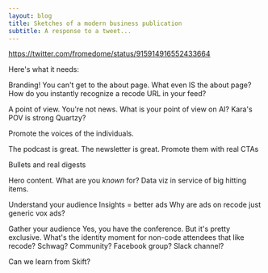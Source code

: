 ```yaml
---
layout: blog
title: Sketches of a modern business publication
subtitle: A response to a tweet...
---
```


https://twitter.com/fromedome/status/915914916552433664

Here's what it needs:

Branding!
You can't get to the about page. What even IS the about page?
How do you instantly recognize a recode URL in your feed?


A point of view. You're not news.
What is your point of view on AI?
Kara's POV is strong
Quartzy?

Promote the voices of the individuals.

The podcast is great. The newsletter is great. Promote them with real CTAs

Bullets and real digests

Hero content. What are you *known* for? Data viz in service of big hitting items.

Understand your audience
Insights = better ads
Why are ads on recode just generic vox ads?

Gather your audience
Yes, you have the conference. But it's pretty exclusive.
What's the identity moment for non-code attendees that like recode?
Schwag? Community? Facebook group? Slack channel?

Can we learn from Skift?